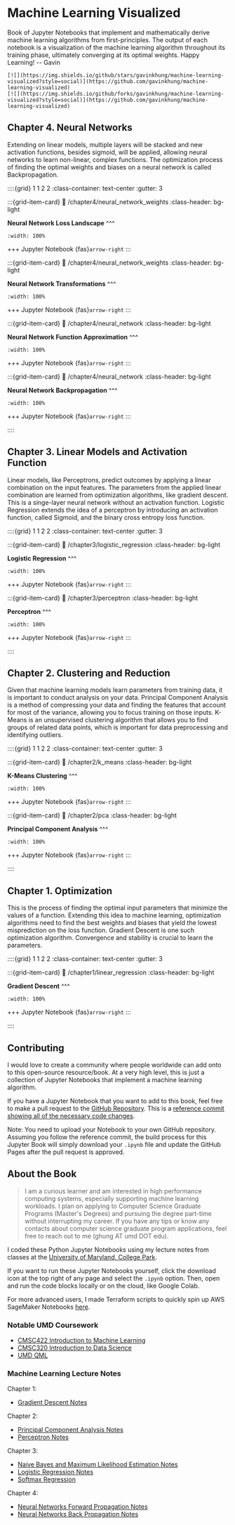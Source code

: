 # Machine Learning Visualized

Book of Jupyter Notebooks that implement and mathematically derive machine learning algorithms from first-principles. The output of each notebook is a visualization of the machine learning algorithm throughout its training phase, ultimately converging at its optimal weights. Happy Learning! -- Gavin

```{only} html
[![](https://img.shields.io/github/stars/gavinkhung/machine-learning-visualized?style=social)](https://github.com/gavinkhung/machine-learning-visualized)
[![](https://img.shields.io/github/forks/gavinkhung/machine-learning-visualized?style=social)](https://github.com/gavinkhung/machine-learning-visualized)
```

## Chapter 4. Neural Networks

Extending on linear models, multiple layers will be stacked and new activation functions, besides sigmoid, will be applied, allowing neural networks to learn non-linear, complex functions. The optimization process of finding the optimal weights and biases on a neural network is called Backpropagation.

::::{grid} 1 1 2 2
:class-container: text-center
:gutter: 3

:::{grid-item-card}
:link: /chapter4/neural_network_weights
:class-header: bg-light

**Neural Network Loss Landscape**
^^^

```{image} https://raw.githubusercontent.com/gavinkhung/neural-network/refs/heads/main/neural_network_weights_loss_landscape.gif
:width: 100%
```

+++
Jupyter Notebook {fas}`arrow-right`
:::

:::{grid-item-card}
:link: /chapter4/neural_network_weights
:class-header: bg-light

**Neural Network Transformations**
^^^

```{image} https://raw.githubusercontent.com/gavinkhung/neural-network/main/neural_network_weights.gif
:width: 100%
```

+++
Jupyter Notebook {fas}`arrow-right`
:::

:::{grid-item-card}
:link: /chapter4/neural_network
:class-header: bg-light

**Neural Network Function Approximation**
^^^

```{image} https://raw.githubusercontent.com/gavinkhung/neural-network/main/neural_network.gif
:width: 100%
```

+++
Jupyter Notebook {fas}`arrow-right`
:::

:::{grid-item-card}
:link: /chapter4/neural_network
:class-header: bg-light

**Neural Network Backpropagation**
^^^

```{image} https://raw.githubusercontent.com/gavinkhung/neural-network/refs/heads/main/neural_network_loss_landscape.gif
:width: 100%
```

+++
Jupyter Notebook {fas}`arrow-right`
:::

::::

## Chapter 3. Linear Models and Activation Function

Linear models, like Perceptrons, predict outcomes by applying a linear combination on the input features. The parameters from the applied linear combination are learned from optimization algorithms, like gradient descent. This is a singe-layer neural network without an activation function. Logistic Regression extends the idea of a perceptron by introducing an activation function, called Sigmoid, and the binary cross entropy loss function.

::::{grid} 1 1 2 2
:class-container: text-center
:gutter: 3

:::{grid-item-card}
:link: /chapter3/logistic_regression
:class-header: bg-light

**Logistic Regression**
^^^

```{image} https://raw.githubusercontent.com/gavinkhung/logistic-regression/main/logistic_regression.gif
:width: 100%
```

+++
Jupyter Notebook {fas}`arrow-right`
:::

:::{grid-item-card}
:link: /chapter3/perceptron
:class-header: bg-light

**Perceptron**
^^^

```{image} https://raw.githubusercontent.com/gavinkhung/perceptron/main/perceptron.gif
:width: 100%
```

+++
Jupyter Notebook {fas}`arrow-right`
:::

::::

## Chapter 2. Clustering and Reduction

Given that machine learning models learn parameters from training data, it is important to conduct analysis on your data. Principal Component Analysis is a method of compressing your data and finding the features that account for most of the variance, allowing you to focus training on those inputs. K-Means is an unsupervised clustering algorithm that allows you to find groups of related data points, which is important for data preprocessing and identifying outliers.

::::{grid} 1 1 2 2
:class-container: text-center
:gutter: 3

:::{grid-item-card}
:link: /chapter2/k_means
:class-header: bg-light

**K-Means Clustering**
^^^

```{image} https://raw.githubusercontent.com/gavinkhung/k-means-clustering/main/k_means.gif
:width: 100%
```

+++
Jupyter Notebook {fas}`arrow-right`
:::

:::{grid-item-card}
:link: /chapter2/pca
:class-header: bg-light

**Principal Component Analysis**
^^^

```{image} https://raw.githubusercontent.com/gavinkhung/pca/main/pca.gif
:width: 100%
```

+++
Jupyter Notebook {fas}`arrow-right`
:::

::::

## Chapter 1. Optimization

This is the process of finding the optimal input parameters that minimize the values of a function. Extending this idea to machine learning, optimization algorithms need to find the best weights and biases that yield the lowest misprediction on the loss function. Gradient Descent is one such optimization algorithm. Convergence and stability is crucial to learn the parameters.

::::{grid} 1 1 2 2
:class-container: text-center
:gutter: 3

:::{grid-item-card}
:link: /chapter1/linear_regression
:class-header: bg-light

**Gradient Descent**
^^^

```{image} https://raw.githubusercontent.com/gavinkhung/gradient-descent/refs/heads/main/gradient_descent.gif
:width: 100%
```

+++
Jupyter Notebook {fas}`arrow-right`
:::

::::

<!-- ## Table of Contents

```{tableofcontents}
``` -->

## Contributing

I would love to create a community where people worldwide can add onto to this open-source resource/book. At a very high level, this is just a collection of Jupyter Notebooks that implement a machine learning algorithm.

If you have a Jupyter Notebook that you want to add to this book, feel free to make a pull request to the [GitHub Repository](https://github.com/gavinkhung/machine-learning-visualized). This is a [reference commit showing all of the necessary code changes](https://github.com/gavinkhung/machine-learning-visualized/commit/98900877d3d1a42c972b3e618ad46968f02513cb).

Note: You need to upload your Notebook to your own GitHub repository. Assuming you follow the reference commit, the build process for this Jupyter Book will simply download your `.ipynb` file and update the GitHub Pages after the pull request is approved.

## About the Book

> I am a curious learner and am interested in high performance computing systems, especially supporting machine learning workloads. I plan on applying to Computer Science Graduate Programs (Master's Degrees) and pursuing the degree part-time without interrupting my career. If you have any tips or know any contacts about computer science graduate program applications, feel free to reach out to me (ghung AT umd DOT edu).

I coded these Python Jupyter Notebooks using my lecture notes from classes at the [University of Maryland, College Park](https://www.cs.umd.edu/).

If you want to run these Jupyter Notebooks yourself, click the download icon at the top right of any page and select the `.ipynb` option. Then, open and run the code blocks locally or on the cloud, like Google Colab. 

For more advanced users, I made Terraform scripts to quickly spin up AWS SageMaker Notebooks [here](https://github.com/gavinkhung/gpu-inference).

### Notable UMD Coursework

- [CMSC422 Introduction to Machine Learning](https://www.cs.umd.edu/class/fall2023/cmsc422/)
- [CMSC320 Introduction to Data Science](https://www.cs.umd.edu/class/spring2024/cmsc320-0201/)
- [UMD QML](https://qmlfire.github.io/)

### Machine Learning Lecture Notes

Chapter 1:

- [Gradient Descent Notes](https://github.com/gavinkhung/gradient-descent/blob/main/gradient-descent.pdf)

Chapter 2:

- [Principal Component Analysis Notes](https://github.com/gavinkhung/pca/blob/main/pca.pdf)
- [Perceptron Notes](https://github.com/gavinkhung/perceptron/blob/main/perceptron.pdf)

Chapter 3:

- [Naive Bayes and Maximum Likelihood Estimation Notes](https://github.com/gavinkhung/logistic-regression/blob/main/maximum-likelihood.pdf)
- [Logistic Regression Notes](https://github.com/gavinkhung/logistic-regression/blob/main/logistic-regression.pdf)
- [Softmax Regression](https://github.com/gavinkhung/logistic-regression/blob/main/softmax.pdf)

Chapter 4:

- [Neural Networks Forward Propagation Notes](https://github.com/gavinkhung/neural-network/blob/main/forward-propagation.pdf)
- [Neural Networks Back Propagation Notes](https://github.com/gavinkhung/neural-network/blob/main/back-propagation.pdf)
